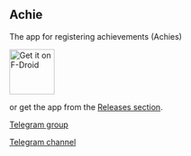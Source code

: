 Achie
-----

The app for registering achievements (Achies)

[<img src="https://fdroid.gitlab.io/artwork/badge/get-it-on.png"
     alt="Get it on F-Droid"
     height="80">](https://f-droid.org/packages/ru.ikkui.achie/)

or get the app from the [Releases section](https://github.com/IgorKruchinin/AchieApp/releases/latest).

<a href="https://t.me/ikkuidev_testing">Telegram group</a>

<a href="https://t.me/ikkuidev">Telegram channel</a>
